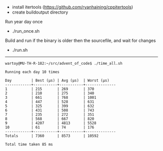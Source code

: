 - install itertools (https://github.com/ryanhaining/cppitertools)
- create buildoutput directory

Run year day once
- ./run_once.sh <year> <day>

Build and run <year> <day> if the binary is older then the sourcefile, and wait for changes
- ./run.sh <year> <day>


---
```
wartoy@MU-TH-R-182:~/src/advent_of_code$ ./time_all.sh 

Running each day 10 times

Day         | Best (µs) | Avg (µs)  | Worst (µs)
------------+-----------+-----------+--------------
1           | 215       | 269       | 370
2           | 210       | 275       | 340
3           | 661       | 768       | 1001
4           | 447       | 528       | 631
5           | 325       | 399       | 632
6           | 431       | 508       | 743
7           | 235       | 272       | 351
8           | 568       | 667       | 820
9           | 4207      | 4813      | 5528
10          | 61        | 74        | 176
------------+-----------+-----------+--------------
Totals      | 7360      | 8573      | 10592

Total time taken 85 ms
```

